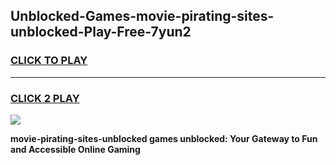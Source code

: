 
## Unblocked-Games-movie-pirating-sites-unblocked-Play-Free-7yun2
<h3>
<a href="https://premium76.site?title=movie-pirating-sites-unblocked&ref=18A1">CLICK TO PLAY</a></h3>
<hr>

<h3>
<a href="https://premium76.site?title=movie-pirating-sites-unblocked&ref=18A1">CLICK 2 PLAY</a>
  
</h3>

<a href="https://premium76.site?title=movie-pirating-sites-unblocked&ref=18A1"><img src="https://clearcache.store/games.png"></a>


**movie-pirating-sites-unblocked games unblocked: Your Gateway to Fun and Accessible Online Gaming**
